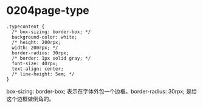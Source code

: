 # 0204page-type

```
.typecontent {
  /* box-sizing: border-box; */
  background-color: white;
  /* height: 200rpx;
  width: 200rpx; */
  border-radius: 30rpx;
  /* border: 1px solid gray; */
  font-size: 40rpx;
  text-align: center;
  /* line-height: 5em; */
}
```

box-sizing: border-box; 表示在字体外包一个边框。border-radius: 30rpx; 是给这个边框做倒角的。